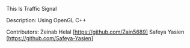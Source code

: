 This Is Traffic Signal 

Description: Using OpenGL C++

Contributors:
Zeinab Helal [https://github.com/Zain5689]
Safeya Yasien [https://github.com/Safeya-Yasien]
